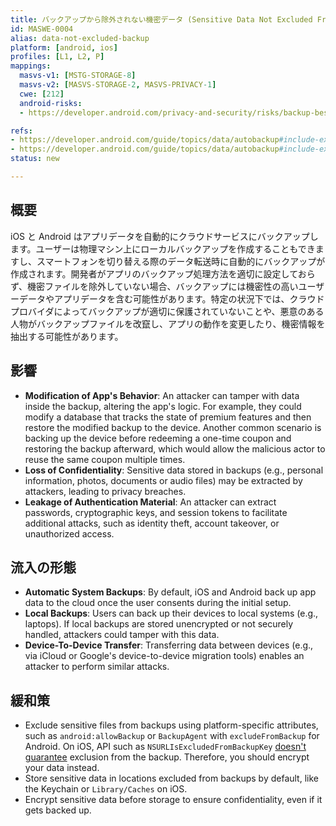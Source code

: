 ```yaml
---
title: バックアップから除外されない機密データ (Sensitive Data Not Excluded From Backup)
id: MASWE-0004
alias: data-not-excluded-backup
platform: [android, ios]
profiles: [L1, L2, P]
mappings:
  masvs-v1: [MSTG-STORAGE-8]
  masvs-v2: [MASVS-STORAGE-2, MASVS-PRIVACY-1]
  cwe: [212]
  android-risks:
  - https://developer.android.com/privacy-and-security/risks/backup-best-practices

refs:
- https://developer.android.com/guide/topics/data/autobackup#include-exclude-android-11
- https://developer.android.com/guide/topics/data/autobackup#include-exclude-android-12
status: new

---
```


## 概要

iOS と Android はアプリデータを自動的にクラウドサービスにバックアップします。ユーザーは物理マシン上にローカルバックアップを作成することもできますし、スマートフォンを切り替える際のデータ転送時に自動的にバックアップが作成されます。開発者がアプリのバックアップ処理方法を適切に設定しておらず、機密ファイルを除外していない場合、バックアップには機密性の高いユーザーデータやアプリデータを含む可能性があります。特定の状況下では、クラウドプロバイダによってバックアップが適切に保護されていないことや、悪意のある人物がバックアップファイルを改竄し、アプリの動作を変更したり、機密情報を抽出する可能性があります。

## 影響

- **Modification of App's Behavior**: An attacker can tamper with data inside the backup, altering the app's logic. For example, they could modify a database that tracks the state of premium features and then restore the modified backup to the device. Another common scenario is backing up the device before redeeming a one-time coupon and restoring the backup afterward, which would allow the malicious actor to reuse the same coupon multiple times.
- **Loss of Confidentiality**: Sensitive data stored in backups (e.g., personal information, photos, documents or audio files) may be extracted by attackers, leading to privacy breaches.
- **Leakage of Authentication Material**: An attacker can extract passwords, cryptographic keys, and session tokens to facilitate additional attacks, such as identity theft, account takeover, or unauthorized access.

## 流入の形態

- **Automatic System Backups**: By default, iOS and Android back up app data to the cloud once the user consents during the initial setup.
- **Local Backups**: Users can back up their devices to local systems (e.g., laptops). If local backups are stored unencrypted or not securely handled, attackers could tamper with this data.
- **Device-To-Device Transfer**: Transferring data between devices (e.g., via iCloud or Google's device-to-device migration tools) enables an attacker to perform similar attacks.

## 緩和策

- Exclude sensitive files from backups using platform-specific attributes, such as `android:allowBackup` or `BackupAgent` with `excludeFromBackup` for Android. On iOS, API such as `NSURLIsExcludedFromBackupKey` [doesn't guarantee](https://developer.apple.com/documentation/foundation/optimizing_your_app_s_data_for_icloud_backup/#3928527) exclusion from the backup. Therefore, you should encrypt your data instead.
- Store sensitive data in locations excluded from backups by default, like the Keychain or `Library/Caches` on iOS.
- Encrypt sensitive data before storage to ensure confidentiality, even if it gets backed up.
